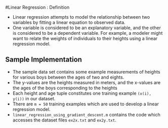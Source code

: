 #Linear Regression : Definition
- Linear regression attempts to model the relationship between two variables by fitting a linear equation to observed data. 
- One variable is considered to be an explanatory variable, and the other is considered to be a dependent variable. For example, a modeler might want to relate the weights of individuals to their heights using a linear regression model.

## Sample Implementation

- The sample data set contains some example measurements of heights for various boys between the ages of two and eights. 
- The y-values are the heights measured in meters, and the x-values are the ages of the boys corresponding to the heights
- Each height and age tuple constitutes one training example  `(x(i), y(i))` in our dataset. 
- There are `m = 50` training examples which are used to develop a linear regression model.
- `linear_regression_using_gradient_descent.m` contains the code which accesses the dataset files `ex2x.txt` and `ex2y.txt`.



